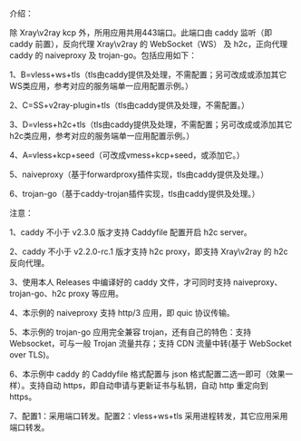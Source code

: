 介绍：

除 Xray\v2ray kcp 外，所用应用共用443端口。此端口由 caddy 监听（即 caddy 前置），反向代理 Xray\v2ray 的 WebSocket（WS） 及 h2c，正向代理 caddy 的 naiveproxy 及 trojan-go。包括应用如下：

1、B=vless+ws+tls（tls由caddy提供及处理，不需配置；另可改成或添加其它WS类应用，参考对应的服务端单一应用配置示例。）

2、C=SS+v2ray-plugin+tls（tls由caddy提供及处理，不需配置。）

3、D=vless+h2c+tls（tls由caddy提供及处理，不需配置；另可改成或添加其它h2c类应用，参考对应的服务端单一应用配置示例。）

4、A=vless+kcp+seed（可改成vmess+kcp+seed，或添加它。）

5、naiveproxy（基于forwardproxy插件实现，tls由caddy提供及处理。）

6、trojan-go（基于caddy-trojan插件实现，tls由caddy提供及处理。）

注意：

1、caddy 不小于 v2.3.0 版才支持 Caddyfile 配置开启 h2c server。

2、caddy 不小于 v2.2.0-rc.1 版才支持 h2c proxy，即支持 Xray\v2ray 的 h2c 反向代理。

3、使用本人 Releases 中编译好的 caddy 文件，才可同时支持 naiveproxy、trojan-go、h2c proxy 等应用。

4、本示例的 naiveproxy 支持 http/3 应用，即 quic 协议传输。

5、本示例的 trojan-go 应用完全兼容 trojan，还有自己的特色：支持 Websocket，可与一般 Trojan 流量共存；支持 CDN 流量中转(基于 WebSocket over TLS)。

6、本示例中 caddy 的 Caddyfile 格式配置与 json 格式配置二选一即可（效果一样）。支持自动 https，即自动申请与更新证书与私钥，自动 http 重定向到 https。

7、配置1：采用端口转发。配置2：vless+ws+tls 采用进程转发，其它应用采用端口转发。
